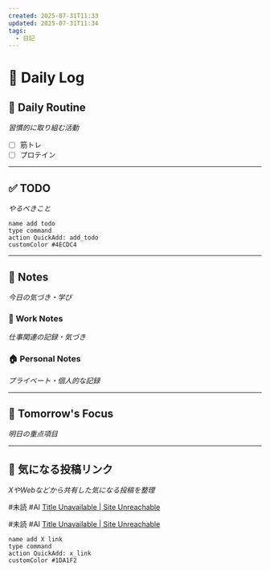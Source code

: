 ```yaml
---
created: 2025-07-31T11:33
updated: 2025-07-31T11:34
tags:
  - 日記
---
```


# 📅 Daily Log

## 💪 Daily Routine
*習慣的に取り組む活動*

- [ ] 筋トレ
- [ ] プロテイン

---

## ✅ TODO
*やるべきこと*

```button
name add todo
type command
action QuickAdd: add_todo
customColor #4ECDC4
```

---

## 📝 Notes
*今日の気づき・学び*

### 💼 Work Notes
*仕事関連の記録・気づき*



### 🏠 Personal Notes  
*プライベート・個人的な記録*



---

## 🎯 Tomorrow's Focus
*明日の重点項目*

---

## 🔗 気になる投稿リンク
*XやWebなどから共有した気になる投稿を整理*

#未読 #AI 
[Title Unavailable \| Site Unreachable](https://x.com/taziku_co/status/1950396427651469756?s=61)

#未読 #AI 
[Title Unavailable \| Site Unreachable](https://x.com/yokohara_h/status/1950595385057329471?s=61)
```button
name add X link
type command
action QuickAdd: x_link
customColor #1DA1F2
```
